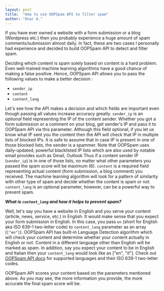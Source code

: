 ```yaml
---
layout: post
title:  "How to use OOPSpam API to filter spam"
author: "Onar A."
---
```


If you have ever owned a website with a form submission or a blog (Wordpress etc.) then you probably experience a huge amount of spam comments/submission almost daily. In fact, these are two cases I personally had experience and decided to build OOPSpam API to detect and filter spam.

Deciding which content is spam solely based on content is a hard problem. Even well-trained machine learning algorithms have a good chance of making a false positive. Hence, OOPSpam API allows you to pass the following values to make  a better decision :
- ```sender_ip``` 
- ```content```
- ```content_lang```

Let's see how the API makes a decision and which fields are important even though passing all values increase accuracy greatly.
```sender_ip```  is an _optional_ field representing the IP of the content sender. Whether you got a form submission or a comment on your blog, get sender's IP and pass it to OOPSpam API via this parameter. Although this field optional, if you let us know what IP sent you the content then the API will check that IP in multiple lists of blocked IPs. It is safe to assume that in case IP is present in one of those blocked lists, the sender is a spammer. Note that OOPSpam uses daily-updated, powerful blacklisted IP lists which are also used by notable email provides such as Gmail, Outlook Thus if a content sender IP (```sender_ip```) is in one of those lists, no matter what other parameters you passed the spam score will be maximum (6).
```content``` is a required field representing actual content (form submission, a blog comment) you received. The machine learning algorithm will look for a pattern of similarity with other type of spam and decide whether the content is spam or not.
```content_lang``` is an optional parameter, however, can be a powerful way to prevent spam. 

***What is ```content_lang```  and how it helps to prevent spam?***

Well, let's say you have a website in English and you serve your content (article, news, service, etc.) in English. It would make sense that you expect your form submission in English. In this case, you pass ```en```  (short for English aka ISO 639-1 two-letter code) to ```content_lang``` parameter as an array (```["en"]```). OOPSpam API has built-in Language Detection algorithm which will check your content and determine whether your content actually in English or not. Content in a different language other than English will be marked as spam.  In addition, say you expect your content to be in English and Italian then your ```content_lang```  would look like as ["en", "it"].
Check out [OOPSpam API docs](https://rapidapi.com/oopspam/api/oopspam-spam-filter/details) for supported languages and their ISO 639-1 two-letter codes.

OOPSpam API scores your content based on the parameters mentioned above.  As you may see, the more information you provide, the more accurate the final spam score will be. 
